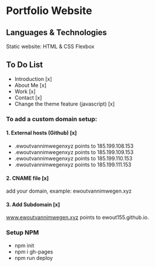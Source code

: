 # Portfolio Website

## Languages & Technologies

Static website: HTML & CSS
Flexbox

## To Do List

- Introduction [x]
- About Me [x]
- Work [x]
- Contact [x]
- Change the theme feature (javascript) [x]

### To add a custom domain setup:

#### 1. External hosts (Github) [x]

- .ewoutvannimwegenxyz points to 185.199.108.153
- .ewoutvannimwegenxyz points to 185.199.109.153
- .ewoutvannimwegenxyz points to 185.199.110.153
- .ewoutvannimwegenxyz points to 185.199.111.153

#### 2. CNAME file [x]

add your domain, example: ewoutvannimwegen.xyz

#### 3. Add Subdomain [x]

www.ewoutvannimwegen.xyz points to ewout155.github.io.

### Setup NPM

- npm init
- npm i gh-pages
- npm run deploy
